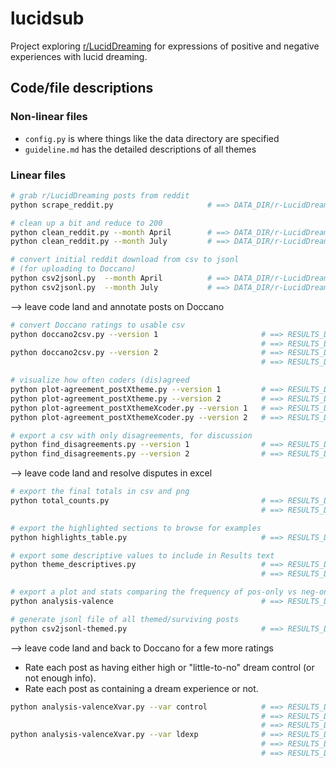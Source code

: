 # lucidsub

Project exploring [r/LucidDreaming](https://www.reddit.com/r/LucidDreaming/) for expressions of positive and negative experiences with lucid dreaming.


## Code/file descriptions

### Non-linear files

* `config.py` is where things like the data directory are specified
* `guideline.md` has the detailed descriptions of all themes

### Linear files

```bash
# grab r/LucidDreaming posts from reddit
python scrape_reddit.py                     # ==> DATA_DIR/r-LucidDreaming_<timestamp>.csv

# clean up a bit and reduce to 200
python clean_reddit.py --month April        # ==> DATA_DIR/r-LucidDreaming_2019April+200.csv
python clean_reddit.py --month July         # ==> DATA_DIR/r-LucidDreaming_2019July+200.csv

# convert initial reddit download from csv to jsonl
# (for uploading to Doccano)
python csv2jsonl.py  --month April          # ==> DATA_DIR/r-LucidDreaming_2019April+200.jsonl
python csv2jsonl.py  --month July           # ==> DATA_DIR/r-LucidDreaming_2019July+200.jsonl
```

--> leave code land and annotate posts on Doccano

```bash
# convert Doccano ratings to usable csv
python doccano2csv.py --version 1                       # ==> RESULTS_DIR/doccano-postXtheme_v1.csv
                                                        # ==> RESULTS_DIR/doccano-postXthemecoder_v1.csv
python doccano2csv.py --version 2                       # ==> RESULTS_DIR/doccano-postXtheme_v2.csv
                                                        # ==> RESULTS_DIR/doccano-postXthemecoder_v2.csv

# visualize how often coders (dis)agreed
python plot-agreement_postXtheme.py --version 1         # ==> RESULTS_DIR/doccano-postXtheme_v1.png
python plot-agreement_postXtheme.py --version 2         # ==> RESULTS_DIR/doccano-postXtheme_v2.png
python plot-agreement_postXthemeXcoder.py --version 1   # ==> RESULTS_DIR/doccano-postXthemeXcoder_v1.png
python plot-agreement_postXthemeXcoder.py --version 2   # ==> RESULTS_DIR/doccano-postXthemeXcoder_v2.png

# export a csv with only disagreements, for discussion
python find_disagreements.py --version 1                # ==> RESULTS_DIR/doccano-disagreements2solve_v1.csv
python find_disagreements.py --version 2                # ==> RESULTS_DIR/doccano-disagreements2solve_v2.csv
```

--> leave code land and resolve disputes in excel

```bash
# export the final totals in csv and png
python total_counts.py                                  # ==> RESULTS_DIR/themes-total_counts.csv
                                                        # ==> RESULTS_DIR/posts/themes-total_counts.png

# export the highlighted sections to browse for examples
python highlights_table.py                              # ==> RESULTS_DIR/themes-highlights_table.csv

# export some descriptive values to include in Results text
python theme_descriptives.py                            # ==> RESULTS_DIR/themes-descriptives.csv
                                                        # ==> RESULTS_DIR/themes-descriptives.json

# export a plot and stats comparing the frequency of pos-only vs neg-only
python analysis-valence                                 # ==> RESULTS_DIR/plots/valence.png

# generate jsonl file of all themed/surviving posts
python csv2jsonl-themed.py                              # ==> RESULTS_DIR/themed_posts.jsonl
```

--> leave code land and back to Doccano for a few more ratings

* Rate each post as having either high or "little-to-no" dream control (or not enough info).
* Rate each post as containing a dream experience or not.

```bash
python analysis-valenceXvar.py --var control            # ==> RESULTS_DIR/plots/valenceXcontrol.png
                                                        # ==> RESULTS_DIR/valenceXcontrol_chi2-freq.csv
                                                        # ==> RESULTS_DIR/valenceXcontrol_chi2-stat.csv
python analysis-valenceXvar.py --var ldexp              # ==> RESULTS_DIR/plots/valenceXldexp.png
                                                        # ==> RESULTS_DIR/valenceXldexp_chi2-freq.csv
                                                        # ==> RESULTS_DIR/valenceXldexp_chi2-stat.csv
```
